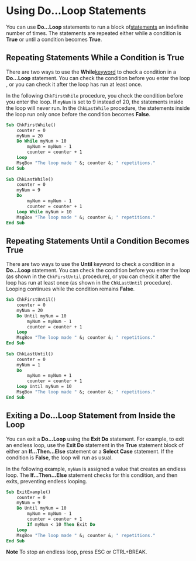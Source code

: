 
# Using Do...Loop Statements

You can use  **Do...Loop** statements to run a block of[statements](b8bdf64f-5920-1ae9-16d0-b26d09524a30.md) an indefinite number of times. The statements are repeated either while a condition is **True** or until a condition becomes **True**.


## Repeating Statements While a Condition is True

There are two ways to use the  **While**[keyword](b8bdf64f-5920-1ae9-16d0-b26d09524a30.md) to check a condition in a **Do...Loop** statement. You can check the condition before you enter the loop , or you can check it after the loop has run at least once.

In the following  `ChkFirstWhile` procedure, you check the condition before you enter the loop. If `myNum` is set to 9 instead of 20, the statements inside the loop will never run. In the `ChkLastWhile` procedure, the statements inside the loop run only once before the condition becomes **False**.




```vb
Sub ChkFirstWhile() 
    counter = 0 
    myNum = 20 
    Do While myNum > 10 
        myNum = myNum - 1 
        counter = counter + 1 
    Loop 
    MsgBox "The loop made " &; counter &; " repetitions." 
End Sub 
 
Sub ChkLastWhile() 
    counter = 0 
    myNum = 9 
    Do 
        myNum = myNum - 1 
        counter = counter + 1 
    Loop While myNum > 10 
    MsgBox "The loop made " &; counter &; " repetitions." 
End Sub
```


## Repeating Statements Until a Condition Becomes True

There are two ways to use the  **Until** keyword to check a condition in a **Do...Loop** statement. You can check the condition before you enter the loop (as shown in the `ChkFirstUntil` procedure), or you can check it after the loop has run at least once (as shown in the `ChkLastUntil` procedure). Looping continues while the condition remains **False**.


```vb
Sub ChkFirstUntil() 
    counter = 0 
    myNum = 20 
    Do Until myNum = 10 
        myNum = myNum - 1 
        counter = counter + 1 
    Loop 
    MsgBox "The loop made " &; counter &; " repetitions." 
End Sub 
 
Sub ChkLastUntil() 
    counter = 0 
    myNum = 1 
    Do 
        myNum = myNum + 1 
        counter = counter + 1 
    Loop Until myNum = 10 
    MsgBox "The loop made " &; counter &; " repetitions." 
End Sub
```


## Exiting a Do...Loop Statement from Inside the Loop

You can exit a  **Do...Loop** using the **Exit Do** statement. For example, to exit an endless loop, use the **Exit Do** statement in the **True** statement block of either an **If...Then...Else** statement or a **Select Case** statement. If the condition is **False**, the loop will run as usual.

In the following example,  `myNum` is assigned a value that creates an endless loop. The **If...Then...Else** statement checks for this condition, and then exits, preventing endless looping.




```vb
Sub ExitExample() 
    counter = 0 
    myNum = 9 
    Do Until myNum = 10 
        myNum = myNum - 1 
        counter = counter + 1 
        If myNum < 10 Then Exit Do 
    Loop 
    MsgBox "The loop made " &; counter &; " repetitions." 
End Sub
```


 **Note**  To stop an endless loop, press ESC or CTRL+BREAK.

